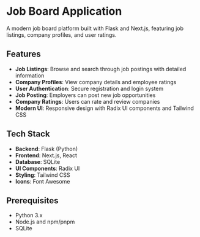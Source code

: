 # Job Board Application

A modern job board platform built with Flask and Next.js, featuring job listings, company profiles, and user ratings.

## Features

- **Job Listings**: Browse and search through job postings with detailed information
- **Company Profiles**: View company details and employee ratings
- **User Authentication**: Secure registration and login system
- **Job Posting**: Employers can post new job opportunities
- **Company Ratings**: Users can rate and review companies
- **Modern UI**: Responsive design with Radix UI components and Tailwind CSS

## Tech Stack

- **Backend**: Flask (Python)
- **Frontend**: Next.js, React
- **Database**: SQLite
- **UI Components**: Radix UI
- **Styling**: Tailwind CSS
- **Icons**: Font Awesome

## Prerequisites

- Python 3.x
- Node.js and npm/pnpm
- SQLite

